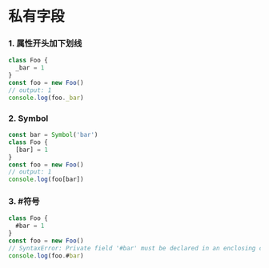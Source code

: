 # 私有字段
### 1. 属性开头加下划线
```js
class Foo {
  _bar = 1
}
const foo = new Foo()
// output: 1
console.log(foo._bar)
```
### 2. Symbol
```js
const bar = Symbol('bar')
class Foo {
  [bar] = 1
}
const foo = new Foo()
// output: 1
console.log(foo[bar])
```
### 3. #符号
<!-- eslint-skip -->
```js
class Foo {
  #bar = 1
}
const foo = new Foo()
// SyntaxError: Private field '#bar' must be declared in an enclosing class
console.log(foo.#bar)
```
